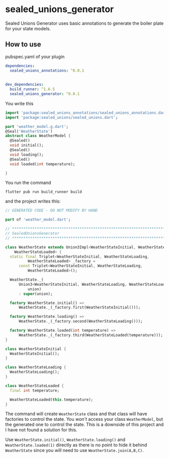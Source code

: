 # sealed_unions_generator

Sealed Unions Generator uses basic annotations to generate the boiler plate for your state models.
## How to use

pubspec.yaml of your plugin

```yaml
dependencies:
  sealed_unions_annotations: ^0.0.1
    
    
dev_dependencies:
  build_runner: ^1.6.5
  sealed_unions_generator: ^0.0.1
```

You write this 
```dart
import 'package:sealed_unions_annotations/sealed_unions_annotations.dart';
import 'package:sealed_unions/sealed_unions.dart';

part 'weather_model.g.dart';
@Seal('WeatherState')
abstract class WeatherModel {
  @Sealed()
  void initial();
  @Sealed()
  void loading();
  @Sealed()
  void loaded(int temperature);

}
```

You run the command
```shell
flutter pub run build_runner build      
```

and the project writes this:
```dart
// GENERATED CODE - DO NOT MODIFY BY HAND

part of 'weather_model.dart';

// **************************************************************************
// SealedUnionsGenerator
// **************************************************************************

class WeatherState extends Union3Impl<WeatherStateInitial, WeatherStateLoading,
    WeatherStateLoaded> {
  static final Triplet<WeatherStateInitial, WeatherStateLoading,
          WeatherStateLoaded> _factory =
      const Triplet<WeatherStateInitial, WeatherStateLoading,
          WeatherStateLoaded>();

  WeatherState._(
      Union3<WeatherStateInitial, WeatherStateLoading, WeatherStateLoaded>
          union)
      : super(union);

  factory WeatherState.initial() =>
      WeatherState._(_factory.first(WeatherStateInitial()));

  factory WeatherState.loading() =>
      WeatherState._(_factory.second(WeatherStateLoading()));

  factory WeatherState.loaded(int temperature) =>
      WeatherState._(_factory.third(WeatherStateLoaded(temperature)));
}

class WeatherStateInitial {
  WeatherStateInitial();
}

class WeatherStateLoading {
  WeatherStateLoading();
}

class WeatherStateLoaded {
  final int temperature;

  WeatherStateLoaded(this.temperature);
}


```


The command will create `WeatherState` class and that class will have factories to control the state.
You *won't* access your class `WeatherModel`, but the generated one to control the state.
This is a downside of this project and I have not found a solution for this.

Use `WeatherState.initial()`, `WeatherState.loading()` and `WeatherState.loaded(1)` directly as there is no point to hide it
behind `WeatherState` since you will need to use `WeatherState.join(A,B,C)`.
